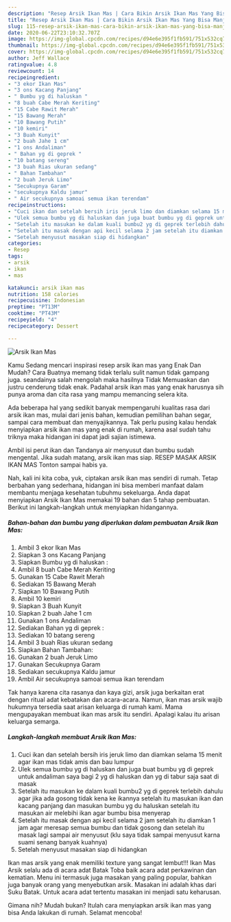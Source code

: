 ```yaml
---
description: "Resep Arsik Ikan Mas | Cara Bikin Arsik Ikan Mas Yang Bisa Manjain Lidah"
title: "Resep Arsik Ikan Mas | Cara Bikin Arsik Ikan Mas Yang Bisa Manjain Lidah"
slug: 115-resep-arsik-ikan-mas-cara-bikin-arsik-ikan-mas-yang-bisa-manjain-lidah
date: 2020-06-22T23:10:32.707Z
image: https://img-global.cpcdn.com/recipes/d94e6e395f1fb591/751x532cq70/arsik-ikan-mas-foto-resep-utama.jpg
thumbnail: https://img-global.cpcdn.com/recipes/d94e6e395f1fb591/751x532cq70/arsik-ikan-mas-foto-resep-utama.jpg
cover: https://img-global.cpcdn.com/recipes/d94e6e395f1fb591/751x532cq70/arsik-ikan-mas-foto-resep-utama.jpg
author: Jeff Wallace
ratingvalue: 4.8
reviewcount: 14
recipeingredient:
- "3 ekor Ikan Mas"
- "3 ons Kacang Panjang"
- " Bumbu yg di haluskan "
- "8 buah Cabe Merah Keriting"
- "15 Cabe Rawit Merah"
- "15 Bawang Merah"
- "10 Bawang Putih"
- "10 kemiri"
- "3 Buah Kunyit"
- "2 buah Jahe 1 cm"
- "1 ons Andaliman"
- " Bahan yg di geprek "
- "10 batang sereng"
- "3 buah Rias ukuran sedang"
- " Bahan Tambahan"
- "2 buah Jeruk Limo"
- "Secukupnya Garam"
- "secukupnya Kaldu jamur"
- " Air secukupnya samoai semua ikan terendam"
recipeinstructions:
- "Cuci ikan dan setelah bersih iris jeruk limo dan diamkan selama 15 menit agar ikan mas tidak amis dan bau lumpur"
- "Ulek semua bumbu yg di haluskan dan juga buat bumbu yg di geprek untuk andaliman saya bagi 2 yg di haluskan dan yg di tabur saja saat di masak"
- "Setelah itu masukan ke dalam kuali bumbu2 yg di geprek terlebih dahulu agar jika ada gosong tidak kena ke ikannya setelah itu masukan ikan dan kacang panjang dan masukan bumbu yg du haluskan setelah itu masukan air melebihi ikan agar bumbu bisa menyerap"
- "Setelah itu masak dengan api kecil selama 2 jam setelah itu diamkan 1 jam agar meresap semua bumbu dan tidak gosong dan setelah itu masak lagi sampai air menyusut (klu saya tidak sampai menyusut karna suami senang banyak kuahnya)"
- "Setelah menyusut masakan siap di hidangkan"
categories:
- Resep
tags:
- arsik
- ikan
- mas

katakunci: arsik ikan mas 
nutrition: 158 calories
recipecuisine: Indonesian
preptime: "PT13M"
cooktime: "PT43M"
recipeyield: "4"
recipecategory: Dessert

---
```



![Arsik Ikan Mas](https://img-global.cpcdn.com/recipes/d94e6e395f1fb591/751x532cq70/arsik-ikan-mas-foto-resep-utama.jpg)

Kamu Sedang mencari inspirasi resep arsik ikan mas yang Enak Dan Mudah? Cara Buatnya memang tidak terlalu sulit namun tidak gampang juga. seandainya salah mengolah maka hasilnya Tidak Memuaskan dan justru cenderung tidak enak. Padahal arsik ikan mas yang enak harusnya sih punya aroma dan cita rasa yang mampu memancing selera kita.

Ada beberapa hal yang sedikit banyak mempengaruhi kualitas rasa dari arsik ikan mas, mulai dari jenis bahan, kemudian pemilihan bahan segar, sampai cara membuat dan menyajikannya. Tak perlu pusing kalau hendak menyiapkan arsik ikan mas yang enak di rumah, karena asal sudah tahu triknya maka hidangan ini dapat jadi sajian istimewa.

Ambil isi perut ikan dan Tandanya air menyusut dan bumbu sudah mengental. Jika sudah matang, arsik ikan mas siap. RESEP MASAK ARSIK IKAN MAS Tonton sampai habis ya.


Nah, kali ini kita coba, yuk, ciptakan arsik ikan mas sendiri di rumah. Tetap berbahan yang sederhana, hidangan ini bisa memberi manfaat dalam membantu menjaga kesehatan tubuhmu sekeluarga. Anda dapat menyiapkan Arsik Ikan Mas memakai 19 bahan dan 5 tahap pembuatan. Berikut ini langkah-langkah untuk menyiapkan hidangannya.

<!--inarticleads1-->

##### Bahan-bahan dan bumbu yang diperlukan dalam pembuatan Arsik Ikan Mas:

1. Ambil 3 ekor Ikan Mas
1. Siapkan 3 ons Kacang Panjang
1. Siapkan  Bumbu yg di haluskan :
1. Ambil 8 buah Cabe Merah Keriting
1. Gunakan 15 Cabe Rawit Merah
1. Sediakan 15 Bawang Merah
1. Siapkan 10 Bawang Putih
1. Ambil 10 kemiri
1. Siapkan 3 Buah Kunyit
1. Siapkan 2 buah Jahe 1 cm
1. Gunakan 1 ons Andaliman
1. Sediakan  Bahan yg di geprek :
1. Sediakan 10 batang sereng
1. Ambil 3 buah Rias ukuran sedang
1. Siapkan  Bahan Tambahan:
1. Gunakan 2 buah Jeruk Limo
1. Gunakan Secukupnya Garam
1. Sediakan secukupnya Kaldu jamur
1. Ambil  Air secukupnya samoai semua ikan terendam


Tak hanya karena cita rasanya dan kaya gizi, arsik juga berkaitan erat dengan ritual adat kebatakan dan acara-acara. Namun, ikan mas arsik wajib hukumnya tersedia saat arisan keluarga di rumah kami. Mama mengupayakan membuat ikan mas arsik itu sendiri. Apalagi kalau itu arisan keluarga semarga. 

<!--inarticleads2-->

##### Langkah-langkah membuat Arsik Ikan Mas:

1. Cuci ikan dan setelah bersih iris jeruk limo dan diamkan selama 15 menit agar ikan mas tidak amis dan bau lumpur
1. Ulek semua bumbu yg di haluskan dan juga buat bumbu yg di geprek untuk andaliman saya bagi 2 yg di haluskan dan yg di tabur saja saat di masak
1. Setelah itu masukan ke dalam kuali bumbu2 yg di geprek terlebih dahulu agar jika ada gosong tidak kena ke ikannya setelah itu masukan ikan dan kacang panjang dan masukan bumbu yg du haluskan setelah itu masukan air melebihi ikan agar bumbu bisa menyerap
1. Setelah itu masak dengan api kecil selama 2 jam setelah itu diamkan 1 jam agar meresap semua bumbu dan tidak gosong dan setelah itu masak lagi sampai air menyusut (klu saya tidak sampai menyusut karna suami senang banyak kuahnya)
1. Setelah menyusut masakan siap di hidangkan


Ikan mas arsik yang enak memiliki texture yang sangat lembut!!! Ikan Mas Arsik selalu ada di acara adat Batak Toba baik acara adat perkawinan dan kematian. Menu ini termasuk juga masakan yang paling popular, bahkan juga banyak orang yang menyebutkan arsik. Masakan ini adalah khas dari Suku Batak. Untuk acara adat tertentu masakan ini menjadi satu keharusan. 

Gimana nih? Mudah bukan? Itulah cara menyiapkan arsik ikan mas yang bisa Anda lakukan di rumah. Selamat mencoba!
